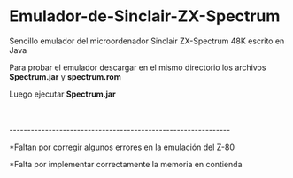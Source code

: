 # Emulador-de-Sinclair-ZX-Spectrum
<p>Sencillo emulador del microordenador Sinclair ZX-Spectrum 48K escrito en Java</p>
<p>Para probar el emulador descargar en el mismo directorio los archivos <b>Spectrum.jar</b>  y <b>spectrum.rom</b></p>
<p>Luego ejecutar <b>Spectrum.jar</b><p>
</br>
</br>
--------------------------------------------------------------
<p>*Faltan por corregir algunos errores en la emulación del Z-80</p>
<p>*Falta por implementar correctamente la memoria en contienda</p>

